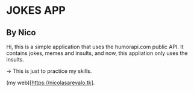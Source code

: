 # JOKES APP 
## By Nico

Hi, this is a simple application that uses the humorapi.com public API. It contains jokes, memes and insults, and now, this appliation only uses the insults. 

 -> This is just to practice my skills. 

(my web)[https://nicolasarevalo.tk]. 
